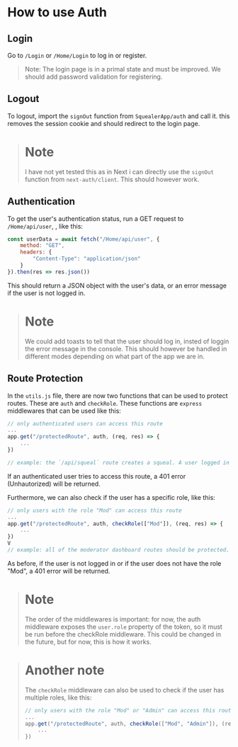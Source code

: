 # How to use Auth

## Login

Go to `/Login` or `/Home/Login` to log in or register.
> Note: The login page is in a primal state and must be improved. We should add password validation for registering.

## Logout
To logout, import the `signOut` function from `SquealerApp/auth` and call it.
this removes the session cookie and should redirect to the login page.
> # Note
> I have not yet tested this as in Next i can directly use the `signOut` function from `next-auth/client`. This should however work.

## Authentication

To get the user's authentication status, run a GET request to `/Home/api/user`, , like this:
```javascript
const userData = await fetch("/Home/api/user", {
    method: "GET",
    headers: {
        "Content-Type": "application/json"
    }
}).then(res => res.json())
```
This should return a JSON object with the user's data, or an error message if the user is not logged in.
> # Note
> We could add toasts to tell that the user should log in, insted of loggin the error message in the console. This should however be handled in different modes depending on what part of the app we are in.

## Route Protection

In the `utils.js` file, there are now two functions that can be used to protect routes. These are `auth` and `checkRole`. These functions are `express` middlewares that can be used like this:
```javascript
// only authenticated users can access this route
...
app.get("/protectedRoute", auth, (req, res) => {
    ...
})

// example: the `/api/squeal` route creates a squeal. A user logged in as guest should not be able to create a squeal, so we can protect the route.
```
If an authenticated user tries to access this route, a 401 error (Unhautorized) will be returned.

Furthermore, we can also check if the user has a specific role, like this:
```javascript
// only users with the role "Mod" can access this route
...
app.get("/protectedRoute", auth, checkRole(["Mod"]), (req, res) => {
    ...
})
V
// example: all of the moderator dashboard routes should be protected.
```
As before, if the user is not logged in or if the user does not have the role "Mod", a 401 error will be returned.

> # Note
> The order of the middlewares is important: for now, the auth middleware exposes the `user.role` property of the token, so it must be run before the checkRole middleware.
> This could be changed in the future, but for now, this is how it works.

> # Another note
> The `checkRole` middleware can also be used to check if the user has multiple roles, like this:
> ```javascript
> // only users with the role "Mod" or "Admin" can access this route
> ...
> app.get("/protectedRoute", auth, checkRole(["Mod", "Admin"]), (req, res) => {
>     ...
> })
> ```

